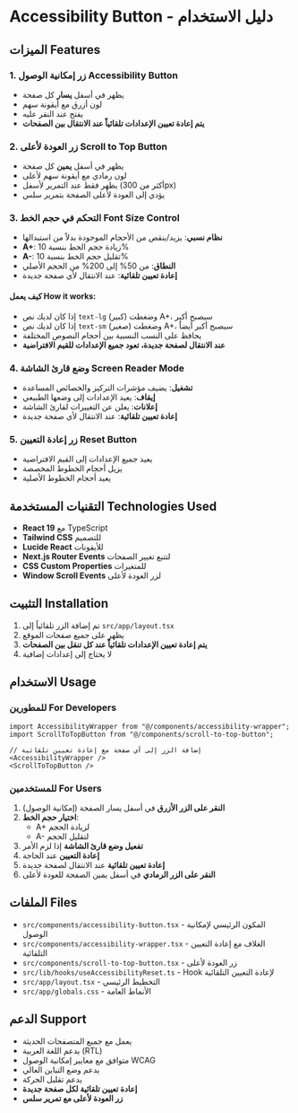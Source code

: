 # Accessibility Button - دليل الاستخدام

## الميزات Features

### 1. زر إمكانية الوصول Accessibility Button

- يظهر في أسفل **يسار** كل صفحة
- لون أزرق مع أيقونة سهم
- يفتح عند النقر عليه
- **يتم إعادة تعيين الإعدادات تلقائياً عند الانتقال بين الصفحات**

### 2. زر العودة لأعلى Scroll to Top Button

- يظهر في أسفل **يمين** كل صفحة
- لون رمادي مع أيقونة سهم لأعلى
- يظهر فقط عند التمرير لأسفل (أكثر من 300px)
- يؤدي إلى العودة لأعلى الصفحة بتمرير سلس

### 3. التحكم في حجم الخط Font Size Control

- **نظام نسبي**: يزيد/ينقص من الأحجام الموجودة بدلاً من استبدالها
- **A+**: زيادة حجم الخط بنسبة 10%
- **A-**: تقليل حجم الخط بنسبة 10%
- **النطاق**: من 50% إلى 200% من الحجم الأصلي
- **إعادة تعيين تلقائية**: عند الانتقال لأي صفحة جديدة

#### كيف يعمل How it works:

- إذا كان لديك نص `text-lg` (كبير) وضغطت A+، سيصبح أكبر
- إذا كان لديك نص `text-sm` (صغير) وضغطت A+، سيصبح أكبر أيضاً
- يحافظ على النسب النسبية بين أحجام النصوص المختلفة
- **عند الانتقال لصفحة جديدة، تعود جميع الإعدادات للقيم الافتراضية**

### 4. وضع قارئ الشاشة Screen Reader Mode

- **تشغيل**: يضيف مؤشرات التركيز والخصائص المساعدة
- **إيقاف**: يعيد الإعدادات إلى وضعها الطبيعي
- **إعلانات**: يعلن عن التغييرات لقارئ الشاشة
- **إعادة تعيين تلقائية**: عند الانتقال لأي صفحة جديدة

### 5. زر إعادة التعيين Reset Button

- يعيد جميع الإعدادات إلى القيم الافتراضية
- يزيل أحجام الخطوط المخصصة
- يعيد أحجام الخطوط الأصلية

## التقنيات المستخدمة Technologies Used

- **React 19** مع TypeScript
- **Tailwind CSS** للتصميم
- **Lucide React** للأيقونات
- **Next.js Router Events** لتتبع تغيير الصفحات
- **CSS Custom Properties** للمتغيرات
- **Window Scroll Events** لزر العودة لأعلى

## التثبيت Installation

1. تم إضافة الزر تلقائياً إلى `src/app/layout.tsx`
2. يظهر على جميع صفحات الموقع
3. **يتم إعادة تعيين الإعدادات تلقائياً عند كل تنقل بين الصفحات**
4. لا يحتاج إلى إعدادات إضافية

## الاستخدام Usage

### للمطورين For Developers

```tsx
import AccessibilityWrapper from "@/components/accessibility-wrapper";
import ScrollToTopButton from "@/components/scroll-to-top-button";

// إضافة الزر إلى أي صفحة مع إعادة تعيين تلقائية
<AccessibilityWrapper />
<ScrollToTopButton />
```

### للمستخدمين For Users

1. **النقر على الزر الأزرق** في أسفل يسار الصفحة (إمكانية الوصول)
2. **اختيار حجم الخط**:
   - A+ لزيادة الحجم
   - A- لتقليل الحجم
3. **تفعيل وضع قارئ الشاشة** إذا لزم الأمر
4. **إعادة التعيين** عند الحاجة
5. **إعادة تعيين تلقائية** عند الانتقال لصفحة جديدة
6. **النقر على الزر الرمادي** في أسفل يمين الصفحة للعودة لأعلى

## الملفات Files

- `src/components/accessibility-button.tsx` - المكون الرئيسي لإمكانية الوصول
- `src/components/accessibility-wrapper.tsx` - الغلاف مع إعادة التعيين التلقائية
- `src/components/scroll-to-top-button.tsx` - زر العودة لأعلى
- `src/lib/hooks/useAccessibilityReset.ts` - Hook لإعادة التعيين التلقائية
- `src/app/layout.tsx` - التخطيط الرئيسي
- `src/app/globals.css` - الأنماط العامة

## الدعم Support

- يعمل مع جميع المتصفحات الحديثة
- يدعم اللغة العربية (RTL)
- متوافق مع معايير إمكانية الوصول WCAG
- يدعم وضع التباين العالي
- يدعم تقليل الحركة
- **إعادة تعيين تلقائية لكل صفحة جديدة**
- **زر العودة لأعلى مع تمرير سلس**
